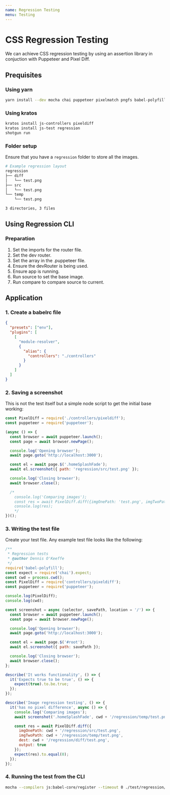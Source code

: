 ```yaml
---
name: Regression Testing
menu: Testing 
---
```

# CSS Regression Testing

We can achieve CSS regression testing by using an assertion library in conjuction with Puppeteer and Pixel Diff.

## Prequisites

### Using yarn

```bash
yarn install --dev mocha chai puppeteer pixelmatch pngfs babel-polyfill babel-preset-env babel-plugin-module-resolver
```

### Using kratos

```bash
kratos install js-controllers pixeldiff
kratos install js-test regression
shotgun run
```

### Folder setup

Ensure that you have a `regression` folder to store all the images.

```bash
# Example regression layout
regression
├── diff
│   └── test.png
├── src
│   └── test.png
└── temp
    └── test.png

3 directories, 3 files
```

## Using Regression CLI

### Preparation

1. Set the imports for the router file.
2. Set the dev router.
3. Set the array in the .puppeteer file.
4. Ensure the devRouter is being used.
5. Ensure app is running.
6. Run source to set the base image.
7. Run compare to compare source to current.

## Application

### 1. Create a babelrc file

```json
{
  "presets": ["env"],
  "plugins": [
    [
      "module-resolver",
      {
        "alias": {
          "controllers": "./controllers"
        }
      }
    ]
  ]
}
```

### 2. Saving a screenshot

This is not the test itself but a simple node script to get the initial base working:

```javascript
const PixelDiff = require('./controllers/pixeldiff');
const puppeteer = require('puppeteer');

(async () => {
  const browser = await puppeteer.launch();
  const page = await browser.newPage();

  console.log('Opening browser');
  await page.goto('http://localhost:3000');

  const el = await page.$('.homeSplashFade');
  await el.screenshot({ path: 'regression/src/test.png' });

  console.log('Closing browser');
  await browser.close();

  /*
    console.log('Comparing images');
    const res = await PixelDiff.diff({imgOnePath: 'test.png', imgTwoPath: 'test2.png', dest: 'dest.png', output: true});
    console.log(res);
    */
})();
```

### 3. Writing the test file

Create your test file. Any example test file looks like the following:

```javascript
/**
 * Regression tests
 * @author Dennis O'Keeffe
 */
require('babel-polyfill');
const expect = require('chai').expect;
const cwd = process.cwd();
const PixelDiff = require('controllers/pixeldiff');
const puppeteer = require('puppeteer');

console.log(PixelDiff);
console.log(cwd);

const screenshot = async (selector, savePath, location = '/') => {
  const browser = await puppeteer.launch();
  const page = await browser.newPage();

  console.log('Opening browser');
  await page.goto('http://localhost:3000');

  const el = await page.$('#root');
  await el.screenshot({ path: savePath });

  console.log('Closing browser');
  await browser.close();
};

describe('It works functionality', () => {
  it('Expects true to be true', () => {
    expect(true).to.be.true;
  });
});

describe('Image regression testing', () => {
  it('has no pixel difference', async () => {
    console.log('Comparing images');
    await screenshot('.homeSplashFade', cwd + '/regression/temp/test.png');

    const res = await PixelDiff.diff({
      imgOnePath: cwd + '/regression/src/test.png',
      imgTwoPath: cwd + '/regression/temp/test.png',
      dest: cwd + '/regression/diff/test.png',
      output: true
    });
    expect(res).to.equal(0);
  });
});
```

### 4. Running the test from the CLI

```bash
mocha --compilers js:babel-core/register --timeout 0 ./test/regression/regression.mocha.js
```
